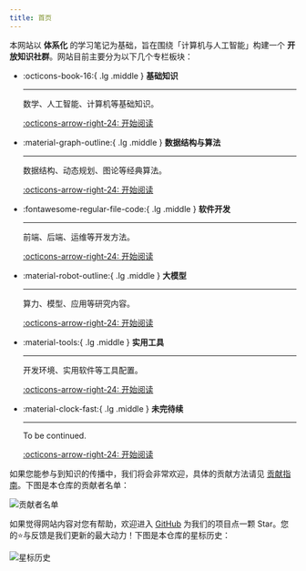 ```yaml
---
title: 首页
---
```


本网站以 **体系化** 的学习笔记为基础，旨在围绕「计算机与人工智能」构建一个 **开放知识社群**。网站目前主要分为以下几个专栏板块：

<div class="grid cards" markdown>

-   :octicons-book-16:{ .lg .middle } __基础知识__

    ---

    数学、人工智能、计算机等基础知识。

    [:octicons-arrow-right-24: 开始阅读](./base/index.md)

-   :material-graph-outline:{ .lg .middle } __数据结构与算法__

    ---

    数据结构、动态规划、图论等经典算法。

    [:octicons-arrow-right-24: 开始阅读](./ds-and-algo/index.md)

-   :fontawesome-regular-file-code:{ .lg .middle } __软件开发__

    ---

    前端、后端、运维等开发方法。

    [:octicons-arrow-right-24: 开始阅读](./develop/index.md)

-   :material-robot-outline:{ .lg .middle } __大模型__

    ---

    算力、模型、应用等研究内容。

    [:octicons-arrow-right-24: 开始阅读](./llm/index.md)

-   :material-tools:{ .lg .middle } __实用工具__

    ---

    开发环境、实用软件等工具配置。

    [:octicons-arrow-right-24: 开始阅读](./tools/index.md)

-   :material-clock-fast:{ .lg .middle } __未完待续__

    ---

    To be continued.

    [:octicons-arrow-right-24: 开始阅读](#)

</div>

如果您能参与到知识的传播中，我们将会非常欢迎，具体的贡献方法请见 [贡献指南](https://github.com/Explorer-Dong/wiki?tab=readme-ov-file#共建社区)。下图是本仓库的贡献者名单：

![贡献者名单](https://contrib.rocks/image?repo=Explorer-Dong/wiki)

如果觉得网站内容对您有帮助，欢迎进入 [GitHub](https://github.com/Explorer-Dong/wiki) 为我们的项目点一颗 Star。您的⭐与反馈是我们更新的最大动力！下图是本仓库的星标历史：

![星标历史](https://api.star-history.com/svg?repos=Explorer-Dong/wiki&type=Date)
